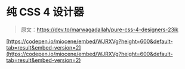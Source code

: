 # 纯 CSS 4 设计器

> 原文：<https://dev.to/marwagadallah/pure-css-4-designers-23ik>

[https://codepen.io/miocene/embed/WJRXVg?height=600&default-tab=result&embed-version=2](https://codepen.io/miocene/embed/WJRXVg?height=600&default-tab=result&embed-version=2)